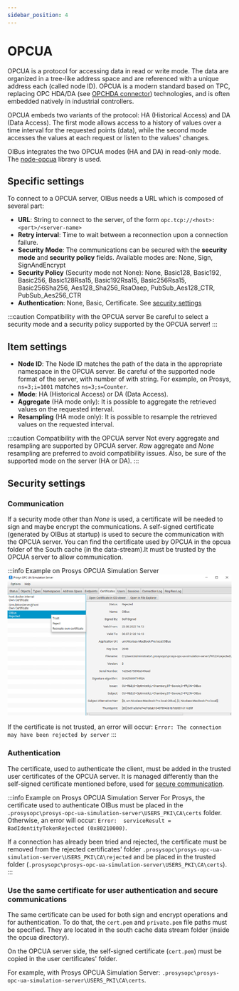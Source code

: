 ```yaml
---
sidebar_position: 4
---
```


# OPCUA

OPCUA is a protocol for accessing data in read or write mode. The data are organized in a tree-like address 
space and are referenced with a unique address each (called node ID). OPCUA is a modern standard based on TPC, replacing
OPC HDA/DA (see [OPCHDA connector](../../guide/south-connectors/opchda.md)) technologies, and is often embedded natively in
industrial controllers.

OPCUA embeds two variants of the protocol: HA (Historical Access) and DA (Data Access). The first mode allows access to 
a history of values over a time interval for the requested points (data), while the second mode accesses the values at 
each request or listen to the values' changes.

OIBus integrates the two OPCUA modes (HA and DA) in read-only mode. The
[node-opcua](https://github.com/node-opcua/node-opcua) library is used.

## Specific settings
To connect to a OPCUA server, OIBus needs a URL which is composed of several part:
- **URL**: String to connect to the server, of the form `opc.tcp://<host>:<port>/<server-name>`
- **Retry interval**: Time to wait between a reconnection upon a connection failure.
- **Security Mode**: The communications can be secured with the **security mode** and **security policy** fields. 
Available modes are: None, Sign, SignAndEncrypt
- **Security Policy** (Security mode not None): None, Basic128, Basic192, Basic256, Basic128Rsa15, Basic192Rsa15, Basic256Rsa15, Basic256Sha256, Aes128_Sha256_RsaOaep, PubSub_Aes128_CTR, PubSub_Aes256_CTR
- **Authentication**: None, Basic, Certificate. See [security settings](#authentication)

:::caution Compatibility with the OPCUA server
Be careful to select a security mode and a security policy supported by the OPCUA server!
:::

## Item settings
- **Node ID**: The Node ID matches the path of the data in the appropriate namespace in the OPCUA server. Be careful of the supported 
node format of the server, with number of with string. For example, on Prosys, `ns=3;i=1001` matches `ns=3;s=Counter`. 
- **Mode**: HA (Historical Access) or DA (Data Access).
- **Aggregate** (HA mode only): It is possible to aggregate the retrieved values on the requested interval.
- **Resampling** (HA mode only): It is possible to resample the retrieved values on the requested interval.

:::caution Compatibility with the OPCUA server
Not every aggregate and resampling are supported by OPCUA server. _Raw_ aggregate and _None_ resampling are preferred to
avoid compatibility issues.
Also, be sure of the supported mode on the server (HA or DA).
:::

## Security settings
### Communication
If a security mode other than _None_ is used, a certificate will be needed to sign and maybe encrypt the 
communications. A self-signed certificate (generated by OIBus at startup) is used to secure the 
communication with the OPCUA server. You can find the certificate used by OPCUA in the opcua folder of the South cache
(in the data-stream).It must be trusted by the OPCUA server to allow communication.

:::info Example on Prosys OPCUA Simulation Server
![Prosys OPCUA Simulation Server Certificates](../../../static/img/guide/south/opcua/prosys-opcua-simulation-server-certificates.png)

If the certificate is not trusted, an error will occur: `Error: The connection may have been rejected by server`
:::

### Authentication
The certificate, used to authenticate the client, must be added in the trusted user certificates of the OPCUA server. It
is managed differently than the self-signed certificate mentioned before, used for [secure communication](#communication).

:::info Example on Prosys OPCUA Simulation Server
For Prosys, the certificate used to authenticate OIBus must be placed in the `.prosysopc\prosys-opc-ua-simulation-server\USERS_PKI\CA\certs`
folder. Otherwise, an error will occur: `Error:  serviceResult = BadIdentityTokenRejected (0x80210000)`.

If a connection has already been tried and rejected, the certificate must be removed from the rejected certificates'
folder `.prosysopc\prosys-opc-ua-simulation-server\USERS_PKI\CA\rejected` and be placed in the trusted folder
(`.prosysopc\prosys-opc-ua-simulation-server\USERS_PKI\CA\certs`).
:::

### Use the same certificate for user authentication and secure communications
The same certificate can be used for both sign and encrypt operations and for authentication. To do that, the `cert.pem` 
and `private.pem` file paths must be specified. They are located in the south cache data stream folder
(inside the opcua directory).

On the OPCUA server side, the self-signed certificate (`cert.pem`) must be copied in the user certificates' folder. 

For example, with Prosys OPCUA Simulation Server: `.prosysopc\prosys-opc-ua-simulation-server\USERS_PKI\CA\certs`.

